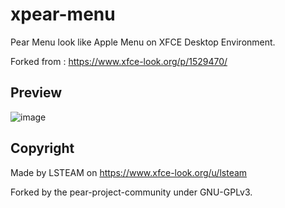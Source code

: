 # xpear-menu
Pear Menu look like Apple Menu on XFCE Desktop Environment.

Forked from : https://www.xfce-look.org/p/1529470/

## Preview

![image](https://user-images.githubusercontent.com/74509560/154847178-4f8d66b7-8328-4113-9dbe-ce316f8197d0.png)

## Copyright

Made by LSTEAM on https://www.xfce-look.org/u/lsteam

Forked by the pear-project-community under GNU-GPLv3.
